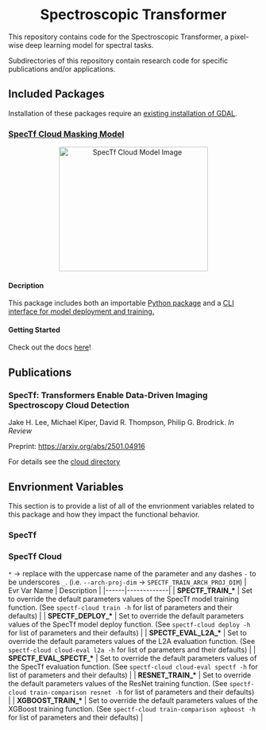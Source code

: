 <h1 align="center">Spectroscopic Transformer</h1>

This repository contains code for the Spectroscopic Transformer, a pixel-wise deep learning model for spectral tasks.

Subdirectories of this repository contain research code for specific publications and/or applications.

## Included Packages

Installation of these packages require an [existing installation of GDAL](https://gdal.org/en/stable/download.html).

### [SpecTf Cloud Masking Model](https://github.com/emit-sds/SpecTf/tree/main/spectf_cloud)
<p align="center">
  <img src="https://raw.githubusercontent.com/emit-sds/SpecTf/refs/heads/dev/spectf_cloud/figures/fig4.png" alt="SpecTf Cloud Model Image" width="300" height="250">
</p>

#### Decription
This package includes both an importable <ins>Python package</ins> and a <ins>CLI interface</ns> for model deployment and training.

#### Getting Started
Check out the docs [here](https://github.com/emit-sds/SpecTf/blob/dev/spectf_cloud/README.md)!


## Publications
### SpecTf: Transformers Enable Data-Driven Imaging Spectroscopy Cloud Detection

Jake H. Lee, Michael Kiper, David R. Thompson, Philip G. Brodrick. *In Review* 

Preprint: https://arxiv.org/abs/2501.04916

For details see the [cloud directory](https://github.com/emit-sds/SpecTf/tree/dev/spectf_cloud)

## Envrionment Variables
This section is to provide a list of all of the envrionment variables related to this package and how they impact the functional behavior.

### SpecTf

### SpecTf Cloud
`*` -> replace with the uppercase name of the parameter and any dashes `-` to be underscores `_`. (i.e. `--arch-proj-dim` -> `SPECTF_TRAIN_ARCH_PROJ_DIM`)
| Evr Var Name | Description |
|------|-------------|
| **SPECTF_TRAIN_\*** | Set to override the default parameters values of the SpecTf model training function. (See `spectf-cloud train -h` for list of parameters and their defaults) |
| **SPECTF_DEPLOY_\*** | Set to override the default parameters values of the SpecTf model deploy function. (See `spectf-cloud deploy -h` for list of parameters and their defaults) |
| **SPECTF_EVAL_L2A_\*** | Set to override the default parameters values of the L2A evaluation function. (See `spectf-cloud cloud-eval l2a -h` for list of parameters and their defaults) |
| **SPECTF_EVAL_SPECTF_\*** | Set to override the default parameters values of the SpecTf evaluation function. (See `spectf-cloud cloud-eval spectf -h` for list of parameters and their defaults) |
| **RESNET_TRAIN_\*** | Set to override the default parameters values of the ResNet training function. (See `spectf-cloud train-comparison resnet -h` for list of parameters and their defaults) |
| **XGBOOST_TRAIN_\*** | Set to override the default parameters values of the XGBoost training function. (See `spectf-cloud train-comparison xgboost -h` for list of parameters and their defaults) |

